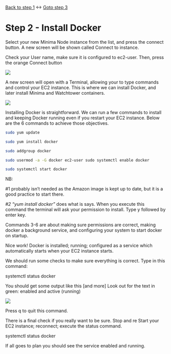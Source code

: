 [Back to step 1](../index.md) <-> [Goto step 3](../step3/index.md)

# Step 2 - Install Docker

Select your new Minima Node instance from the list, and press the connect button.  A new screen will be shown called Connect to instance.

Check your User name, make sure it is configured to ec2-user. Then, press the orange Connect button

![](connectToEC2.png)

A new screen will open with a Terminal, allowing your to type commands and control your EC2 instance. This is where we can install Docker, and later install Minima and Watchtower containers. 

![](terminal.png)

Installing Docker is straightforward. We can run a few commands to install and keeping Docker running even if you restart your EC2 instance. Below are the 6 commands to achieve those objectives. 

```bash
sudo yum update

sudo yum install docker

sudo addgroup docker

sudo usermod -a -G docker ec2-user sudo systemctl enable docker

sudo systemctl start docker
```

NB:

#1 probably isn’t needed as the Amazon image is kept up to date, but it is a good practice to start there. 

*#2 “yum install docker”* does what is says. When you execute this command the terminal will ask your permission to install. Type y followed by enter key. 

Commands 3-6 are about making sure permissions are correct, making docker a background service, and configuring your system to start docker on startup. 

Nice work! Docker is installed; running; configured as a service which automatically starts when your EC2 instance starts. 

We should run some checks to make sure everything is correct. Type in this command:

systemctl status docker

You should get some output like this [and more] Look out for the text in green: enabled and active (running) 

![](dockerServiceRunning.png)

Press q to quit this command. 

There is a final check if you really want to be sure. Stop and re Start your EC2 instance; reconnect; execute the status command.

systemctl status docker

If all goes to plan you should see the service enabled and running.